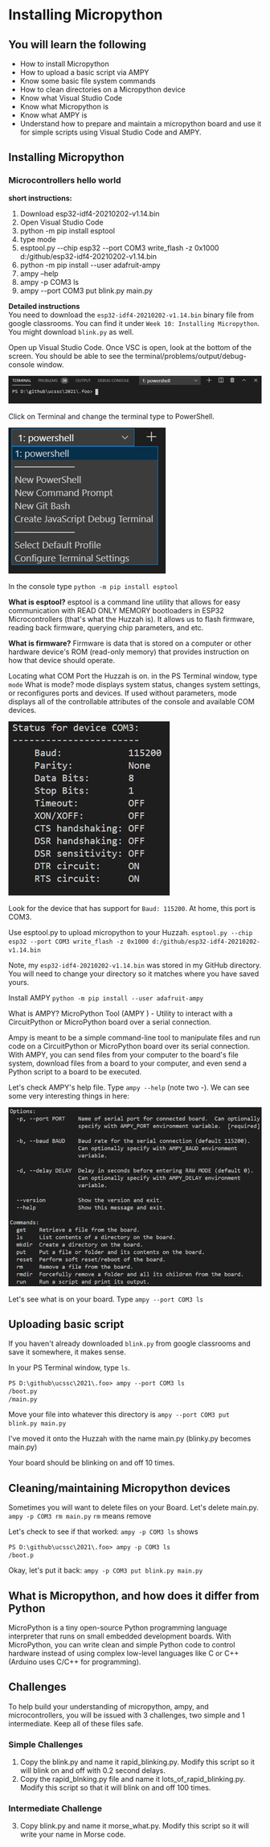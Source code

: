 # Installing Micropython

## You will learn the following 
* How to install Micropython 
* How to upload a basic script via AMPY
* Know some basic file system commands
* How to clean directories on a Micropython device 
* Know what Visual Studio Code
* Know what Micropython is
* Know what AMPY is
* Understand how to prepare and maintain a micropython board and use it for simple scripts using Visual Studio Code and AMPY. 

## Installing Micropython
### Microcontrollers hello world
**short instructions:** 

1. Download esp32-idf4-20210202-v1.14.bin
2. Open Visual Studio Code
3. python -m pip install esptool 
4. type mode  
5. esptool.py --chip esp32 --port COM3 write_flash -z 0x1000 d:/github/esp32-idf4-20210202-v1.14.bin 
6. python -m pip install --user adafruit-ampy
7. ampy –help 
8. ampy -p COM3 ls 
9. ampy --port COM3 put blink.py main.py 

**Detailed instructions**   
You need to download the `esp32-idf4-20210202-v1.14.bin` binary file from google classrooms. You can find it under `Week 10: Installing Micropython`. You might download `blink.py` as well. 

Open up Visual Studio Code. Once VSC is open, look at the bottom of the screen. You should be able to see the terminal/problems/output/debug-console window. 

![](2021-04-18-11-26-48.png)

Click on Terminal and change the terminal type to PowerShell. 

![](2021-04-18-11-27-10.png)

In the console type `python -m pip install esptool`

**What is esptool?** esptool is a command line utility that allows for easy communication with READ ONLY MEMORY bootloaders in ESP32 Microcontrollers (that's what the Huzzah is). It allows us to flash firmware, reading back firmware, querying chip parameters, and etc. 

**What is firmware?** Firmware is data that is stored on a computer or other hardware device's ROM (read-only memory) that provides instruction on how that device should operate.

Locating what COM Port the Huzzah is on. 
in the PS Terminal window, type `mode`
What is mode? mode displays system status, changes system settings, or reconfigures ports and devices. If used without parameters, mode displays all of the controllable attributes of the console and available COM devices. 

![](2021-04-18-11-28-09.png)

Look for the device that has support for `Baud: 115200`. At home, this port is COM3. 



Use esptool.py to upload micropython to your Huzzah. 
`esptool.py --chip esp32 --port COM3 write_flash -z 0x1000 d:/github/esp32-idf4-20210202-v1.14.bin`

Note, my `esp32-idf4-20210202-v1.14.bin` was stored in my GitHub directory. You will need to change your directory so it matches where you have saved yours. 

Install AMPY 
`python -m pip install --user adafruit-ampy`

What is AMPY? MicroPython Tool (AMPY ) - Utility to interact with a CircuitPython or MicroPython board over a serial connection.

Ampy is meant to be a simple command-line tool to manipulate files and run code on a CircuitPython or MicroPython board over its serial connection. With AMPY, you can send files from your computer to the board's file system, download files from a board to your computer, and even send a Python script to a board to be executed.

Let's check AMPY's help file. Type `ampy --help` (note two -). We can see some very interesting things in here: 

![](2021-04-18-11-29-02.png)
 

Let's see what is on your board. Type `ampy --port COM3 ls`

## Uploading basic script
If you haven't already downloaded `blink.py` from google classrooms and save it somewhere, it makes sense. 

In your PS Terminal window, type `ls`. 

```
PS D:\github\ucssc\2021\.foo> ampy --port COM3 ls
/boot.py
/main.py
```

Move your file into whatever this directory is `ampy --port COM3 put blink.py main.py`

I've moved it onto the Huzzah with the name main.py (blinky.py becomes main.py)

Your board should be blinking on and off 10 times. 

## Cleaning/maintaining Micropython devices 
Sometimes you will want to delete files on your Board. Let's delete main.py. `ampy -p COM3 rm main.py` 
`rm` means remove

Let's check to see if that worked: `ampy -p COM3 ls` shows 
```
PS D:\github\ucssc\2021\.foo> ampy -p COM3 ls        
/boot.p
```
Okay, let's put it back: 
`ampy -p COM3 put blink.py main.py`

## What is Micropython, and how does it differ from Python
MicroPython is a tiny open-source Python programming language interpreter that runs on small embedded development boards.  With MicroPython, you can write clean and simple Python code to control hardware instead of using complex low-level languages like C or C++ (Arduino uses C/C++ for programming).

## Challenges
To help build your understanding of micropython, ampy, and microcontrollers, you will be issued with 3 challenges, two simple and 1 intermediate. Keep all of these files safe. 
### Simple Challenges
1. Copy the blink.py and name it rapid_blinking.py. Modify this script so it will blink on and off with 0.2 second delays. 
2. Copy the rapid_blnking.py file and name it lots_of_rapid_blinking.py. Modify this script so that it will blink on and off 100 times. 
### Intermediate Challenge
3. Copy blink.py and name it morse_what.py. Modify this script so it will write your name in Morse code. 


